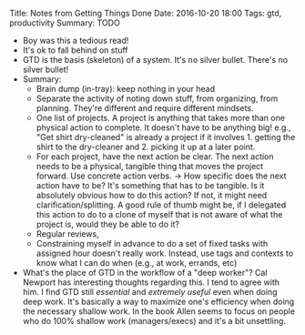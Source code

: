 Title: Notes from Getting Things Done
Date: 2016-10-20 18:00
Tags: gtd, productivity
Summary: TODO

- Boy was this a tedious read!
- It's ok to fall behind on stuff
- GTD is the basis (skeleton) of a system. It's no silver bullet. There's no silver bullet!
- Summary:
  - Brain dump (in-tray): keep nothing in your head
  - Separate the activity of noting down stuff, from organizing, from planning. They're different and require different
    mindsets.
  - One list of projects. A project is anything that takes more than one physical action to complete. It doesn't have
    to be anything big! e.g., "Get shirt dry-cleaned" is already a project if it involves 1. getting the shirt to the
    dry-cleaner and 2. picking it up at a later point.
  - For each project, have the next action be clear. The next action needs to be a physical, tangible thing that moves
    the project forward. Use concrete action verbs.
    -> How specific does the next action have to be? It's something that has to be tangible. Is it absolutely obvious
    how to do this action? If not, it might need clarification/splitting. A good rule of thumb might be, if I delegated
    this action to do to a clone of myself that is not aware of what the project is, would they be able to do it?
  - Regular reviews,
  - Constraining myself in advance to do a set of fixed tasks with assigned hour doesn't really work. Instead, use tags
    and contexts to know what I can do when (e.g., at work, errands, etc)
- What's the place of GTD in the workflow of a "deep worker"? Cal Newport has interesting thoughts regarding this. I
  tend to agree with him. I find GTD still *essential* and *extremely useful* even when doing deep work. It's basically
  a way to maximize one's efficiency when doing the necessary shallow work. In the book Allen seems to focus on people
  who do 100% shallow work (managers/execs) and it's a bit unsettling.
